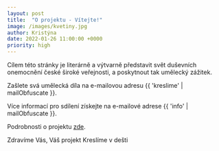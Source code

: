 ```yaml
---
layout: post
title:  "O projektu - Vítejte!"
image: /images/kvetiny.jpg
author: Kristýna
date: 2022-01-26 11:00:00 +0000
priority: high
---
```


Cílem této stránky je literárně a výtvarně představit svět duševních onemocnění české široké veřejnosti, a poskytnout tak umělecký zážitek.

Zašlete svá umělecká díla na e-mailovou adresu {{ 'kreslime' | mailObfuscate }}.

Více informací pro sdílení získejte na e-mailové adrese {{ 'info' | mailObfuscate }}.

Podrobnosti o projektu [zde]({{site.baseurl}}/o_projektu/).

Zdravíme Vás, Váš projekt Kreslíme v dešti
